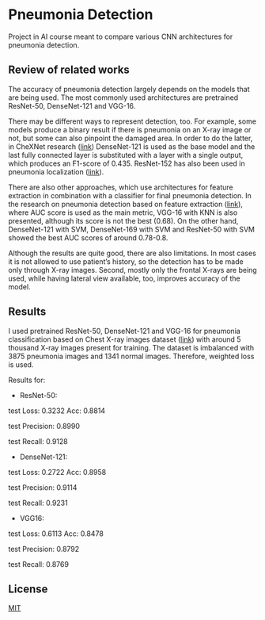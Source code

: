 # Pneumonia Detection

Project in AI course meant to compare various CNN architectures for pneumonia detection.

## Review of related works

The accuracy of pneumonia detection largely depends on the models that are being used. The most commonly used architectures are pretrained ResNet-50, DenseNet-121 and VGG-16.

There may be different ways to represent detection, too. For example, some models produce a binary result if there is pneumonia on an X-ray image or not, but some can also pinpoint the damaged area. In order to do the latter, in CheXNet research ([link](https://arxiv.org/pdf/1711.05225.pdf)) DenseNet-121 is used as the base model and the last fully connected layer is substituted with a layer with a single output, which produces an F1-score of 0.435. ResNet-152 has also been used in pneumonia localization ([link](https://arxiv.org/pdf/1811.08939.pdf)).

There are also other approaches, which use architectures for feature extraction in combination with a classifier for final pneumonia detection. In the research on pneumonia detection based on feature extraction ([link](https://ieeexplore.ieee.org/abstract/document/8869364)), where AUC score is used as the main metric, VGG-16 with KNN is also presented, although its score is not the best (0.68). On the other hand, DenseNet-121 with SVM, DenseNet-169 with SVM and ResNet-50 with SVM showed the best AUC scores of around 0.78-0.8.

Although the results are quite good, there are also limitations. In most cases it is not allowed to use patient’s history, so the detection has to be made only through X-ray images. Second, mostly only the frontal X-rays are being used, while having lateral view available, too, improves accuracy of the model.

## Results

I used pretrained ResNet-50, DenseNet-121 and VGG-16 for pneumonia classification based on Chest X-ray images dataset ([link](https://www.kaggle.com/paultimothymooney/chest-xray-pneumonia)) with around 5 thousand X-ray images present for training. The dataset is imbalanced with 3875 pneumonia images and 1341 normal images. Therefore, weighted loss is used.

Results for:

- ResNet-50:

test Loss: 0.3232 Acc: 0.8814

test Precision: 0.8990

test Recall: 0.9128

- DenseNet-121:

test Loss: 0.2722 Acc: 0.8958

test Precision: 0.9114

test Recall: 0.9231

- VGG16:

test Loss: 0.6113 Acc: 0.8478

test Precision: 0.8792

test Recall: 0.8769

## License
[MIT](https://choosealicense.com/licenses/mit/)
